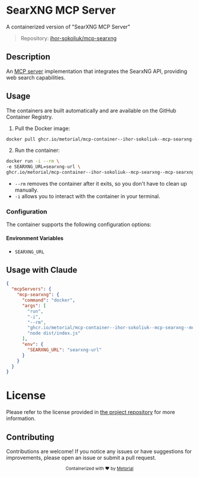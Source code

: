 
# SearXNG MCP Server

A containerized version of "SearXNG MCP Server"

> Repository: [ihor-sokoliuk/mcp-searxng](https://github.com/ihor-sokoliuk/mcp-searxng)

## Description

An [MCP server](https://modelcontextprotocol.io/introduction) implementation that integrates the SearxNG API, providing web search capabilities.


## Usage

The containers are built automatically and are available on the GitHub Container Registry.

1. Pull the Docker image:

```bash
docker pull ghcr.io/metorial/mcp-container--ihor-sokoliuk--mcp-searxng--mcp-searxng
```

2. Run the container:

```bash
docker run -i --rm \ 
-e SEARXNG_URL=searxng-url \
ghcr.io/metorial/mcp-container--ihor-sokoliuk--mcp-searxng--mcp-searxng  "node dist/index.js"
```

- `--rm` removes the container after it exits, so you don't have to clean up manually.
- `-i` allows you to interact with the container in your terminal.



### Configuration

The container supports the following configuration options:




#### Environment Variables

- `SEARXNG_URL`




## Usage with Claude

```json
{
  "mcpServers": {
    "mcp-searxng": {
      "command": "docker",
      "args": [
        "run",
        "-i",
        "--rm",
        "ghcr.io/metorial/mcp-container--ihor-sokoliuk--mcp-searxng--mcp-searxng",
        "node dist/index.js"
      ],
      "env": {
        "SEARXNG_URL": "searxng-url"
      }
    }
  }
}
```

# License

Please refer to the license provided in [the project repository](https://github.com/ihor-sokoliuk/mcp-searxng) for more information.

## Contributing

Contributions are welcome! If you notice any issues or have suggestions for improvements, please open an issue or submit a pull request.

<div align="center">
  <sub>Containerized with ❤️ by <a href="https://metorial.com">Metorial</a></sub>
</div>
  